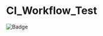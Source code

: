 # CI_Workflow_Test
![Badge](https://github.com/NobodyOfInterest2/CI_Workflow_Test/actions/workflows/actions.yml/badge.svg?event=push)
